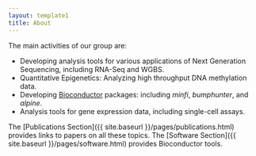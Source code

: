 ```yaml
---
layout: template1
title: About
---
```



The main activities of our group are:

* Developing analysis tools for various applications of Next Generation Sequencing, including RNA-Seq and WGBS.
* Quantitative Epigenetics: Analyzing high throughput DNA methylation data.
* Developing [Bioconductor](http://www.bioconductor.org) packages: including _minfi_,
_bumphunter_, and _alpine_.
* Analysis tools for gene expression data, including single-cell assays.


The [Publications Section]({{ site.baseurl }}/pages/publications.html) provides links to papers on all
these topics. The [Software Section]({{ site.baseurl }}/pages/software.html) provides
Bioconductor tools. 


